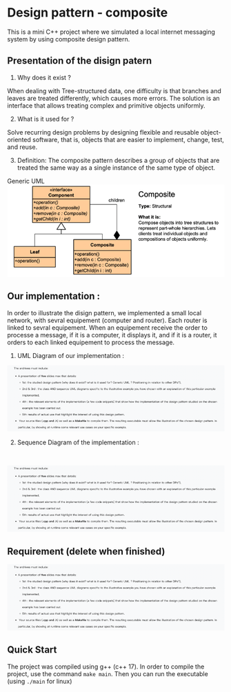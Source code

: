 # Design pattern - composite
This is a mini C++ project where we simulated a local internet messaging system by using composite design pattern.


## Presentation of the disign patern

1. Why does it exist ? 
                           
When dealing with Tree-structured data, one difficulty is that branches and leaves are treated differently, which causes more errors. The solution is an interface that allows treating complex and primitive objects uniformly.

2. What is it used for ?
 

Solve recurring design problems by designing flexible and reusable object-oriented software, that is, objects that are easier to implement, change, test, and reuse.

3. Definition:
The composite pattern describes a group of objects that are treated the same way as a single instance of the same type of object. <br />
 
Generic UML <br />
![img.png](img.png)


## Our implementation :
In order to illustrate the disign pattern, we implemented a small local network, with sevral equipement (computer and router). Each router is linked to sevral equipement. When an equipement receive the order to processe a message, if it is a computer, it displays it, and if it is a router, it orders to each linked equipement to process the message. <br />
1. UML Diagram of our implementation : 

![img_1.png](img_1.png)

2. Sequence Diagram of the implementation :
  <br />

![img_1.png](img_1.png)
  
## Requirement (delete when finished)
![img_1.png](img_1.png)
 
## Quick Start

The project was compiled using g++ (c++ 17). In order to compile the project, use the command `make main`. Then you can run the executable (using `./main` for linux) 





